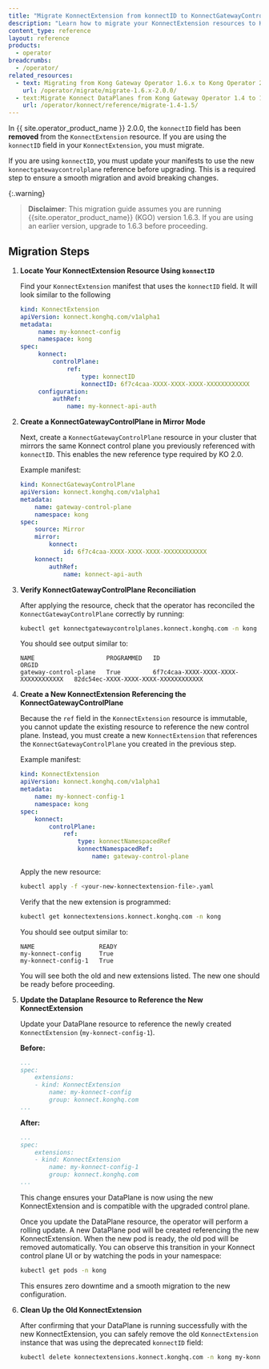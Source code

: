 ```yaml
---
title: "Migrate KonnectExtension from konnectID to KonnectGatewayControlPlane"
description: "Learn how to migrate your KonnectExtension resources to KonnectGatewayControlPlane before upgrading to KO 2.0.0."
content_type: reference
layout: reference
products:
  - operator
breadcrumbs:
  - /operator/
related_resources:
  - text: Migrating from Kong Gateway Operator 1.6.x to Kong Operator 2.0.0
    url: /operator/migrate/migrate-1.6.x-2.0.0/
  - text:Migrate Konnect DataPlanes from Kong Gateway Operator 1.4 to 1.5
    url: /operator/konnect/reference/migrate-1.4-1.5/
---
```



In {{ site.operator_product_name }} 2.0.0, the `konnectID` field has been **removed** from the `KonnectExtension` resource. If you are using the `konnectID` field in your `KonnectExtension`, you must migrate.

If you are using `konnectID`, you must update your manifests to use the new `konnectgatewaycontrolplane` reference before upgrading. This is a required step to ensure a smooth migration and avoid breaking changes.

{:.warning}
> **Disclaimer**: This migration guide assumes you are running {{site.operator_product_name}} (KGO) version 1.6.3. If you are using an earlier version, upgrade to 1.6.3 before proceeding.

## Migration Steps


1. **Locate Your KonnectExtension Resource Using `konnectID`**

    Find your `KonnectExtension` manifest that uses the `konnectID` field. It will look similar to the following
    
    ```yaml
    kind: KonnectExtension
    apiVersion: konnect.konghq.com/v1alpha1
    metadata:
    	 name: my-konnect-config
    	 namespace: kong
    spec:
    	 konnect:
    		 controlPlane:
    			 ref:
    				 type: konnectID
    				 konnectID: 6f7c4caa-XXXX-XXXX-XXXX-XXXXXXXXXXXX
    	 configuration:
    		 authRef:
    			 name: my-konnect-api-auth
    ```

2. **Create a KonnectGatewayControlPlane in Mirror Mode**

    Next, create a `KonnectGatewayControlPlane` resource in your cluster that mirrors the same Konnect control plane you previously referenced with `konnectID`. This enables the new reference type required by KO 2.0.

     Example manifest:
     ```yaml
     kind: KonnectGatewayControlPlane
     apiVersion: konnect.konghq.com/v1alpha1
     metadata:
    	 name: gateway-control-plane
    	 namespace: kong
     spec:
    	 source: Mirror
    	 mirror:
    		 konnect:
    			 id: 6f7c4caa-XXXX-XXXX-XXXX-XXXXXXXXXXXX
    	 konnect:
    		 authRef:
    			 name: konnect-api-auth
    ```
 
3. **Verify KonnectGatewayControlPlane Reconciliation**

    After applying the resource, check that the operator has reconciled the `KonnectGatewayControlPlane` correctly by running:

    ```bash
    kubectl get konnectgatewaycontrolplanes.konnect.konghq.com -n kong
    ```

    You should see output similar to:

    ```
    NAME                    PROGRAMMED   ID                                     ORGID
    gateway-control-plane   True         6f7c4caa-XXXX-XXXX-XXXX-XXXXXXXXXXXX   82dc54ec-XXXX-XXXX-XXXX-XXXXXXXXXXXX 
    ```
 
 4. **Create a New KonnectExtension Referencing the KonnectGatewayControlPlane**
 
     Because the `ref` field in the `KonnectExtension` resource is immutable, you cannot update the existing resource to reference the new control plane. Instead, you must create a new `KonnectExtension` that references the `KonnectGatewayControlPlane` you created in the previous step.
    
     Example manifest:
     ```yaml
     kind: KonnectExtension
     apiVersion: konnect.konghq.com/v1alpha1
     metadata:
    	 name: my-konnect-config-1
    	 namespace: kong
     spec:
    	 konnect:
    		 controlPlane:
    			 ref:
    				 type: konnectNamespacedRef
    				 konnectNamespacedRef:
    					 name: gateway-control-plane
     ```
    
     Apply the new resource:
     ```bash
     kubectl apply -f <your-new-konnectextension-file>.yaml
     ```
    
     Verify that the new extension is programmed:
     ```bash
     kubectl get konnectextensions.konnect.konghq.com -n kong
     ```
     You should see output similar to:
     ```
     NAME                  READY
     my-konnect-config     True
     my-konnect-config-1   True
     ```
     You will see both the old and new extensions listed. The new one should be ready before proceeding.
 
5. **Update the Dataplane Resource to Reference the New KonnectExtension**

    Update your DataPlane resource to reference the newly created `KonnectExtension` (`my-konnect-config-1`).

    **Before:**
    ```yaml
    ...
    spec:
    	extensions:
    	- kind: KonnectExtension
    		name: my-konnect-config
    		group: konnect.konghq.com
    ...
    ```

    **After:**
    ```yaml
    ...
    spec:
    	extensions:
    	- kind: KonnectExtension
    		name: my-konnect-config-1
    		group: konnect.konghq.com
    ...
    ```

    This change ensures your DataPlane is now using the new KonnectExtension and is compatible with the upgraded control plane. 

    Once you update the DataPlane resource, the operator will perform a rolling update. A new DataPlane pod will be created referencing the new KonnectExtension. When the new pod is ready, the old pod will be removed automatically. You can observe this transition in your Konnect control plane UI or by watching the pods in your namespace:

    ```bash
    kubectl get pods -n kong
    ```

    This ensures zero downtime and a smooth migration to the new configuration.

6. **Clean Up the Old KonnectExtension**

    After confirming that your DataPlane is running successfully with the new KonnectExtension, you can safely remove the old `KonnectExtension` instance that was using the deprecated `konnectID` field:
    
    ```bash
    kubectl delete konnectextensions.konnect.konghq.com -n kong my-konnect-config
    ```